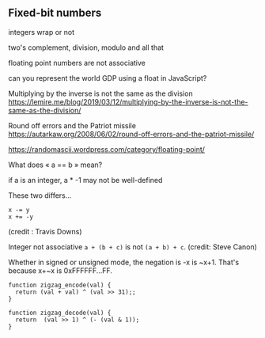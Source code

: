 ## Fixed-bit numbers


integers wrap or not

two's complement, division, modulo and all that

floating point numbers are not associative

can you represent the world GDP using a float in JavaScript?


Multiplying by the inverse is not the same as the division https://lemire.me/blog/2019/03/12/multiplying-by-the-inverse-is-not-the-same-as-the-division/


Round off errors and the Patriot missile
https://autarkaw.org/2008/06/02/round-off-errors-and-the-patriot-missile/

https://randomascii.wordpress.com/category/floating-point/



What does « a == b » mean?


if a is an integer, a * -1 may not be well-defined



These two differs...

```
x -= y
x += -y
```



(credit : Travis Downs)


Integer not associative `a + (b + c)` is not `(a + b) + c`. (credit: Steve Canon)


Whether in signed or unsigned mode, the negation is -x is ~x+1. That's because x+~x is 0xFFFFFF...FF.

```
function zigzag_encode(val) {
  return (val + val) ^ (val >> 31);;
}

function zigzag_decode(val) {
  return  (val >> 1) ^ (- (val & 1));
}
```
